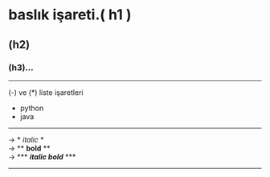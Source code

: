 # baslık işareti.( h1 )
## (h2)
### (h3)...

---


 (-) ve (*)  liste işaretleri
- python
- java

---

-> * *italic* *  
-> ** **bold** **  
-> *** ***italic bold*** ***

---



